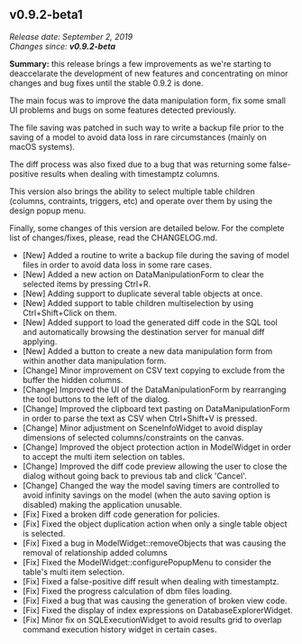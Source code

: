 v0.9.2-beta1
------

<em>Release date: September 2, 2019</em><br/>
<em>Changes since: <strong>v0.9.2-beta</strong></em><br/>

<strong>Summary:</strong> this release brings a few improvements as we're starting to deaccelarate the development of new features and concentrating on minor changes and bug fixes until the stable 0.9.2 is done. <br/>

The main focus was to improve the data manipulation form, fix some small UI problems and bugs on some features detected previously. <br/> 

The file saving was patched in such way to write a backup file prior to the saving of a model to avoid data loss in rare circumstances (mainly on macOS systems). <br/>

The diff process was also fixed due to a bug that was returning some false-positive results when dealing with timestamptz columns. <br/>

This version also brings the ability to select multiple table children (columns, contraints, triggers, etc) and operate over them by using the design popup menu. <br/>

Finally, some changes of this version are detailed below. For the complete list of changes/fixes, please, read the CHANGELOG.md. <br/>

* [New] Added a routine to write a backup file during the saving of model files in order to avoid data loss in some rare cases.
* [New] Added a new action on DataManipulationForm to clear the selected items by pressing Ctrl+R.
* [New] Adding support to duplicate several table objects at once.
* [New] Added support to table children multiselection by using Ctrl+Shift+Click on them.
* [New] Added support to load the generated diff code in the SQL tool and automatically browsing the destination server for manual diff applying.
* [New] Added a button to create a new data manipulation form from within another data manipulation form.
* [Change] Minor improvement on CSV text copying to exclude from the buffer the hidden columns.
* [Change] Improved the UI of the DataManipulationForm by rearranging the tool buttons to the left of the dialog.
* [Change] Improved the clipboard text pasting on DataManipulationForm in order to parse the text as CSV when Ctrl+Shift+V is pressed.
* [Change] Minor adjustment on SceneInfoWidget to avoid display dimensions of selected columns/constraints on the canvas.
* [Change] Improved the object protection action in ModelWidget in order to accept the multi item selection on tables.
* [Change] Improved the diff code preview allowing the user to close the dialog without going back to previous tab and click 'Cancel'.
* [Change] Changed the way the model saving timers are controlled to avoid infinity savings on the model (when the auto saving option is disabled) making the application unusable.
* [Fix] Fixed a broken diff code generation for policies.
* [Fix] Fixed the object duplication action when only a single table object is selected.
* [Fix] Fixed a bug in ModelWidget::removeObjects that was causing the removal of relationship added columns
* [Fix] Fixed the ModelWidget::configurePopupMenu to consider the table's multi item selection.
* [Fix] Fixed a false-positive diff result when dealing with timestamptz.
* [Fix] Fixed the progress calculation of dbm files loading.
* [Fix] Fixed a bug that was causing the generation of broken view code.
* [Fix] Fixed the display of index expressions on DatabaseExplorerWidget.
* [Fix] Minor fix on SQLExecutionWidget to avoid results grid to overlap command execution history widget in certain cases.
